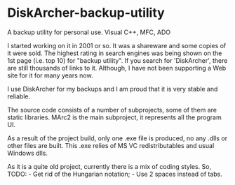 DiskArcher-backup-utility
=========================
A backup utility for personal use. Visual C++, MFC, ADO


I started working on it in 2001 or so. It was a shareware and some copies of it were sold.
The highest rating in search engines was being shown on the 1st page (i.e. top 10) for "backup utility".
If you search for 'DiskArcher', there are still thousands of links to it. Although, I have not been supporting a Web site for it for many years now.

I use DiskArcher for my backups and I am proud that it is very stable and reliable.


The source code consists of a number of subprojects, some of them are static libraries.
MArc2 is the main subproject, it represents all the program UI.

As a result of the project build, only one .exe file is produced, no any .dlls or other files are built.
This .exe relies of MS VC redistributables and usual Windows dlls.

As it is a quite old project, currently there is a mix of coding styles. So,
  TODO: - Get rid of the Hungarian notation;
        - Use 2 spaces instead of tabs.